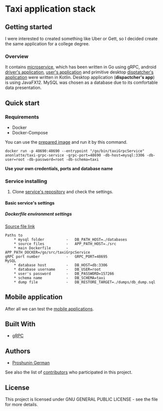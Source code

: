 # Taxi application stack

## Getting started

I were interested to created something like Uber or Gett, so I decided create the same application for a college degree.

### Overview

It contains [microservice](https://github.com/anonlatte/taxiGrpcService), which has been written in Go using gRPC, android [driver's application](https://github.com/anonlatte/TaxiService/tree/master/drivers_app), [user's application](https://github.com/anonlatte/TaxiService/tree/master/customers_app) and primitive desktop [disptatcher's application](https://github.com/anonlatte/DispatcherApp) were written in Kotlin. Desktop application (**dispactcher's app**) is using JavaFX12\. MySQL was chosen as a database due to its comfortable data presentation.

## Quick start

### Requirements

- Docker
- Docker-Compose

You can use the [prepared image](https://hub.docker.com/r/anonlatte/taxi-grpc-service) and run it by this command.

```
docker run -p 48690:48690 --entrypoint "/go/bin/taxiGrpcService" anonlatte/taxi-grpc-service -grpc-port=48690 -db-host=mysql:3306 -db-user=root -db-password=root -db-schema=taxi
```

**Use your own credentials, ports and database name**

### Service installing

1. Clone [service's repository](https://github.com/anonlatte/taxiGrpcService) and check the settings.

#### Basic service's settings

##### Dockerfile environment settings

[Source file link](https://github.com/anonlatte/taxiGrpcService/blob/master/.env)

```
Paths to
    * mysql folder          -   DB_PATH_HOST=./databases
    * source files          -   APP_PATH_HOST=./src
    * main Dockerfile       -   APP_PATH_DOCKER=/go/src/taxiGrpcService
gRPC port number            -   GRPC_PORT=48695
MySQL
    * database host         -   DB_HOST=db:3306
    * database username     -   DB_USER=root
    * user's password       -   DB_PASSWORD=157266
    * schema name           -   DB_SCHEMA=taxi
    * dump file             -   DB_RESTORE_TARGET=./dumps/db_dump.sql
```

## Mobile application

After all we can test the [mobile applications](http://github.com/anonlatte/TaxiService).

## Built With

- [gRPC](https://github.com/grpc/grpc-go)

## Authors

- [Proshunin German](https://www.linkedin.com/in/anonlatte/)

See also the list of [contributors](https://github.com/anonlatte/taxiGrpcService/graphs/contributors) who participated in this project.

## License

This project is licensed under GNU GENERAL PUBLIC LICENSE - see the <LICENSE> file for more details.

